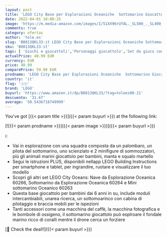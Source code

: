 ```yaml
---
layout: post
title: 'LEGO City Base per Esplorazioni Oceaniche  Sottomarino Giocattolo  Animali Marini Squalo e Manta  Giochi per Bambini dai 6 Anni in su  60265'
date: 2022-04-01 10:08:25
image: 'https://m.media-amazon.com/images/I/51XX96rUfAL._SL500_._SL400_.jpg'
comments: true
category: ofertas
author: 'tole.es'
slug: 'B0813QKL33-it LEGO City Base per Esplorazioni Oceaniche Sottomarino...'
sku: 'B0813QKL33-it'
tags: [ 'Giochi e giocattoli','Personaggi giocattolo','Set da gioco con statuine','lego', ]
actualPrice: 40.99 EUR
currency: EUR
price: 40.99
comparePrice: 59.99 EUR
prodname: 'LEGO City Base per Esplorazioni Oceaniche  Sottomarino Giocattolo  Animali Marini Squalo e Manta  Giochi per Bambini dai 6 Anni in su  60265'
country: 'it'
flag: '🇮🇹'
brand: 'LEGO'
buyurl: 'https://www.amazon.it/dp/B0813QKL33/?tag=tolees00-21'
descuento: '31.67'
average: '50.5436718749999'
---
```


You've got [{{< param title >}}]({{< param buyurl >}}) at the following link:

[![{{< param prodname >}}]({{< param image >}})]({{< param buyurl >}})

ℹ️:

- Vai in esplorazione con una squadra composta da un palombaro, un pilota del sottomarino, uno scienziato e 2 minifigure di sommozzatori, più gli animali marini giocattolo per bambini, manta e squalo martello
- Segui le istruzioni PLUS, disponibili nellapp LEGO Building Instructions per smartphone e tablet, per ingrandire, ruotare e visualizzare il tuo modello
- Scopri gli altri set LEGO City Oceans: Nave da Esplorazione Oceanica 60266, Sottomarino da Esplorazione Oceanica 60264 e Mini sottomarino Oceanico 60263
- Questa base giocattolo per bambini dai 6 anni in su, include moduli intercambiabili, unarea ricerca, un sottomoarinco con cabina di pilotaggio e braccia mobili per le ispezioni
- Tanti accessori come una macchina del caffè, la macchina fotografica e le bombole di ossigeno, il sottomarino giocattolo può esplroare il fondale marino ricco di coralli mentre il drone cerca un forziere

[🛒 Check the deal!!]({{< param buyurl >}})
